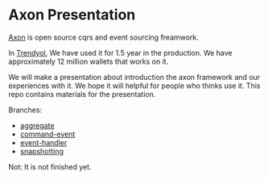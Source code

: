 # Axon Presentation
[Axon](https://axoniq.io/) is open source cqrs and event sourcing freamwork.

In [Trendyol](https://www.trendyol.com/), We have used it for 1.5 year in the production. We have approximately 12 million wallets that works on it.

We will make a presentation about introduction the axon framework and our experiences with it. We hope it will helpful for people who thinks use it.
This repo contains materials for the presentation.


Branches:

* [aggregate](https://github.com/altuntasfatih/axon_presentation/tree/axon/aggregate)
* [command-event](https://github.com/altuntasfatih/axon_presentation/tree/axon/command-event)
* [event-handler](https://github.com/altuntasfatih/axon_presentation/tree/axon/event-handler)
* [snapshotting](https://github.com/altuntasfatih/axon_presentation/tree/axon/snapshotting)

Not: It is not finished yet.



